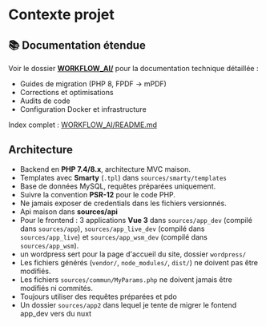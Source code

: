 # Contexte projet

## 📚 Documentation étendue

Voir le dossier **[WORKFLOW_AI/](WORKFLOW_AI/)** pour la documentation technique détaillée :
- Guides de migration (PHP 8, FPDF → mPDF)
- Corrections et optimisations
- Audits de code
- Configuration Docker et infrastructure

Index complet : [WORKFLOW_AI/README.md](WORKFLOW_AI/README.md)

## Architecture

- Backend en **PHP 7.4/8.x**, architecture MVC maison.
- Templates avec **Smarty** (`.tpl`) dans `sources/smarty/templates`
- Base de données MySQL, requêtes préparées uniquement.
- Suivre la convention **PSR-12** pour le code PHP.
- Ne jamais exposer de credentials dans les fichiers versionnés.
- Api maison dans **sources/api**
- Pour le frontend : 3 applications **Vue 3** dans `sources/app_dev` (compilé dans `sources/app`), `sources/app_live_dev` (compilé dans `sources/app_live`) et `sources/app_wsm_dev` (compilé dans `sources/app_wsm`).
- un wordpress sert pour la page d'accueil du site, dossier `wordpress/`
- Les fichiers générés (`vendor/`, `node_modules/`, `dist/`) ne doivent pas être modifiés.
- Les fichiers `sources/commun/MyParams.php` ne doivent jamais être modifiés ni commités.
- Toujours utiliser des requêtes préparées et pdo
- Un dossier `sources/app2` dans lequel je tente de migrer le fontend app_dev vers du nuxt